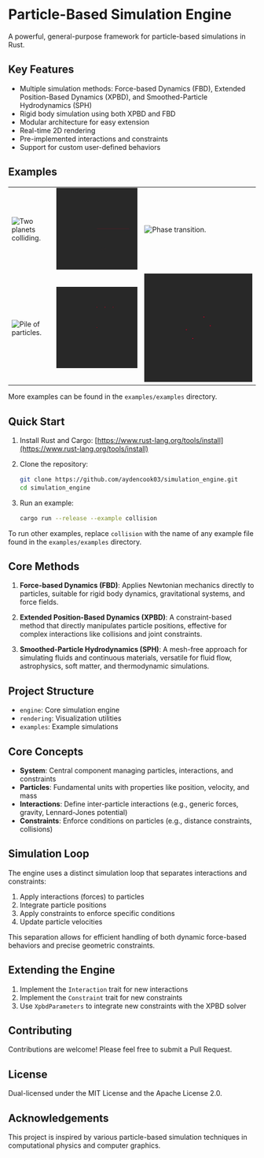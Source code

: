 # Particle-Based Simulation Engine

A powerful, general-purpose framework for particle-based simulations in Rust.

## Key Features

- Multiple simulation methods: Force-based Dynamics (FBD), Extended Position-Based Dynamics (XPBD), and Smoothed-Particle Hydrodynamics (SPH)
- Rigid body simulation using both XPBD and FBD
- Modular architecture for easy extension
- Real-time 2D rendering
- Pre-implemented interactions and constraints
- Support for custom user-defined behaviors

## Examples

|                                                  |                                            |                                            |
|--------------------------------------------------|--------------------------------------------|--------------------------------------------|
| ![Two planets colliding.](./media/collision.gif) | ![Snapping chain.](./media/chain.gif)      | ![Phase transition.](./media/freezing.gif) |
| ![Pile of particles.](./media/pile.gif)          | ![Triple pendulum.](./media/pendulum.gif)  | ![Frictionless block.](./media/block.gif)  |

More examples can be found in the `examples/examples` directory.

## Quick Start

1. Install Rust and Cargo: [https://www.rust-lang.org/tools/install](https://www.rust-lang.org/tools/install)
2. Clone the repository:

   ```bash
   git clone https://github.com/aydencook03/simulation_engine.git
   cd simulation_engine
   ```

3. Run an example:

   ```bash
   cargo run --release --example collision
   ```

To run other examples, replace `collision` with the name of any example file found in the `examples/examples` directory.

## Core Methods

1. **Force-based Dynamics (FBD)**: Applies Newtonian mechanics directly to particles, suitable for rigid body dynamics, gravitational systems, and force fields.

2. **Extended Position-Based Dynamics (XPBD)**: A constraint-based method that directly manipulates particle positions, effective for complex interactions like collisions and joint constraints.

3. **Smoothed-Particle Hydrodynamics (SPH)**: A mesh-free approach for simulating fluids and continuous materials, versatile for fluid flow, astrophysics, soft matter, and thermodynamic simulations.

## Project Structure

- `engine`: Core simulation engine
- `rendering`: Visualization utilities
- `examples`: Example simulations

## Core Concepts

- **System**: Central component managing particles, interactions, and constraints
- **Particles**: Fundamental units with properties like position, velocity, and mass
- **Interactions**: Define inter-particle interactions (e.g., generic forces, gravity, Lennard-Jones potential)
- **Constraints**: Enforce conditions on particles (e.g., distance constraints, collisions)

## Simulation Loop

The engine uses a distinct simulation loop that separates interactions and constraints:

1. Apply interactions (forces) to particles
2. Integrate particle positions
3. Apply constraints to enforce specific conditions
4. Update particle velocities

This separation allows for efficient handling of both dynamic force-based behaviors and precise geometric constraints.

## Extending the Engine

1. Implement the `Interaction` trait for new interactions
2. Implement the `Constraint` trait for new constraints
3. Use `XpbdParameters` to integrate new constraints with the XPBD solver

## Contributing

Contributions are welcome! Please feel free to submit a Pull Request.

## License

Dual-licensed under the MIT License and the Apache License 2.0.

## Acknowledgements

This project is inspired by various particle-based simulation techniques in computational physics and computer graphics.
